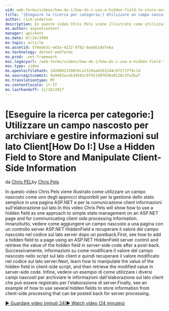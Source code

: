 ```yaml
---
uid: web-forms/videos/how-do-i/how-do-i-use-a-hidden-field-to-store-and-manipulate-client-side-information
title: '[Eseguire la ricerca per categorie:] Utilizzare un campo nascosto per archiviare e gestire informazioni sul lato Client | Documenti Microsoft'
author: rick-anderson
description: In questo video Chris Pels viene illustrato come utilizzare un campo nascosto come uno degli approcci disponibili per la gestione dello stato semplice in una pagina ASP.NET e per la comunicazione lato client...
ms.author: aspnetcontent
manager: wpickett
ms.date: 07/24/2008
ms.topic: article
ms.assetid: 576ede31-e83a-4222-8f82-0aabb1dafe6a
ms.technology: dotnet-webforms
ms.prod: .net-framework
msc.legacyurl: /web-forms/videos/how-do-i/how-do-i-use-a-hidden-field-to-store-and-manipulate-client-side-information
msc.type: video
ms.openlocfilehash: 2d20082329859ca1529aa6202244c97271ff9c1d
ms.sourcegitcommit: 9a9483aceb34591c97451997036a9120c3fe2baf
ms.translationtype: MT
ms.contentlocale: it-IT
ms.lasthandoff: 11/10/2017
---
```

<a name="how-do-i-use-a-hidden-field-to-store-and-manipulate-client-side-information"></a><span data-ttu-id="b0670-103">[Eseguire la ricerca per categorie:] Utilizzare un campo nascosto per archiviare e gestire informazioni sul lato Client</span><span class="sxs-lookup"><span data-stu-id="b0670-103">[How Do I:] Use a Hidden Field to Store and Manipulate Client-Side Information</span></span>
====================
<span data-ttu-id="b0670-104">da [Chris PEL](https://twitter.com/chrispels)</span><span class="sxs-lookup"><span data-stu-id="b0670-104">by [Chris Pels](https://twitter.com/chrispels)</span></span>

<span data-ttu-id="b0670-105">In questo video Chris Pels viene illustrato come utilizzare un campo nascosto come uno degli approcci disponibili per la gestione dello stato semplice in una pagina ASP.NET e per la comunicazione client informazioni sull'elaborazione sul lato.</span><span class="sxs-lookup"><span data-stu-id="b0670-105">In this video Chris Pels will show how to use a hidden field as one approach to simple state management on an ASP.NET page and for communicating client side processing information.</span></span> <span data-ttu-id="b0670-106">Innanzitutto, vedere come aggiungere un campo nascosto a una pagina con un controllo server ASP.NET HiddenField e recuperare il valore del campo nascosto nel codice sul lato server dopo un postback.</span><span class="sxs-lookup"><span data-stu-id="b0670-106">First, see how to add a hidden field to a page using an ASP.NET HiddenField server control and retrieve the value of the hidden field in server-side code after a post-back.</span></span> <span data-ttu-id="b0670-107">Successivamente, informazioni su come modificare il valore del campo nascosto nello script sul lato client e quindi recuperare il valore modificato nel codice sul lato server.</span><span class="sxs-lookup"><span data-stu-id="b0670-107">Next, learn how to manipulate the value of the hidden field in client-side script, and then retrieve the modified value in server-side code.</span></span> <span data-ttu-id="b0670-108">Infine, vedere un esempio di come utilizzare i diversi campi nascosti per archiviare le informazioni dall'elaborazione sul lato client che può essere registrato per l'elaborazione di server.</span><span class="sxs-lookup"><span data-stu-id="b0670-108">Finally, see an example of how to use several hidden fields to store information from client-side processing that can be posted back for server processing.</span></span>

[<span data-ttu-id="b0670-109">&#9654; Guardare video (minuti 24)</span><span class="sxs-lookup"><span data-stu-id="b0670-109">&#9654; Watch video (24 minutes)</span></span>](https://channel9.msdn.com/Blogs/ASP-NET-Site-Videos/how-do-i-use-a-hidden-field-to-store-and-manipulate-client-side-information)
